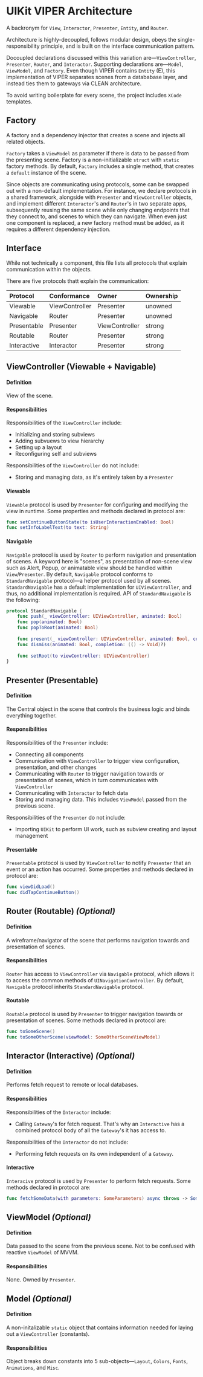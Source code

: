 # UIKit VIPER Architecture

A backronym for `View`, `Interactor`, `Presenter`, `Entity`, and `Router`.

Architecture is highly-decoupled, follows modular design, obeys the single-responsibility principle, and is built on the interface communication pattern.

Docoupled declarations discussed withis this variation are—`ViewController`, `Presenter`, `Router`, and `Interactor`. Supporting declarations are—`Model`, `ViewModel`, and `Factory`. Even though VIPER contains `Entity` (E), this implementation of VIPER separates scenes from a datababase layer, and instead ties them to gateways via CLEAN architecture.

To avoid writing boilerplate for every scene, the project includes `XCode` templates.

## Factory

A factory and a dependency injector that creates a scene and injects all related objects.

`Factory` takes a `ViewModel` as parameter if there is data to be passed from the presenting scene. Factory is a non-initializable `struct` with `static` factory methods. By default, `Factory` includes a single method, that creates a `default` instance of the scene.

Since objects are communicating using protocols, some can be swapped out with a non-default implementation. For instance, we declare protocols in a shared framework, alongside with `Presenter` and `ViewController` objects, and implement different `Interactor`'s and `Router`'s in two separate apps, subsequently reusing the same scene while only changing endpoints that they connect to, and scenes to which they can navigate. When even just one component is replaced, a new factory method must be added, as it requires a different dependency injection.

## Interface

While not technically a component, this file lists all protocols that explain communication within the objects.

There are five protocols thatt explain the communication:

| Protocol    | Conformance    | Owner          | Ownership |
| :---------- | :------------- | :------------- | :-------- |
| Viewable    | ViewController | Presenter      | unowned   |
| Navigable   | Router         | Presenter      | unowned   |
| Presentable | Presenter      | ViewController | strong    |
| Routable    | Router         | Presenter      | strong    |
| Interactive | Interactor     | Presenter      | strong    |

## ViewController (Viewable + Navigable)

#### Definition

View of the scene.

#### Responsibilities

Responsibilities of the `ViewController` include:

- Initializing and storing subviews
- Adding subvuews to view hierarchy
- Setting up a layout
- Reconfiguring self and subviews

Responsibilities of the `ViewController` do not include:

- Storing and managing data, as it's entirely taken by a `Presenter`

#### Viewable

`Viewable` protocol is used by `Presenter` for configuring and modifying the view in runtime. Some properties and methods declared in protocol are:
    
```swift
func setContinueButtonState(to isUserInteractionEnabled: Bool)
func setInfoLabelText(to text: String)
```

#### Navigable

`Navigable` protocol is used by `Router` to perform navigation and presentation of scenes. A keyword here is "scenes", as presentation of non-scene view such as Alert, Popup, or animatable view should be handled within `View`/`Presenter`. By default, `Navigable` protocol conforms to `StandardNavigable` protocol—a helper protocol used by all scenes. `StandardNavigable` has a default implementation for `UIViewController`, and thus, no additional implementation is required. API of `StandardNavigable` is the following:

```swift
protocol StandardNavigable {
    func push(_ viewController: UIViewController, animated: Bool)
    func pop(animated: Bool)
    func popToRoot(animated: Bool)
    
    func present(_ viewController: UIViewController, animated: Bool, completion: (() -> Void)?)
    func dismiss(animated: Bool, completion: (() -> Void)?)
    
    func setRoot(to viewController: UIViewController)
}
```
    
## Presenter (Presentable)

#### Definition

The Central object in the scene that controls the business logic and binds everything together.

#### Responsibilities

Responsibilities of the `Presenter` include:

- Connecting all components
- Communication with `ViewController` to trigger view configuration, presentation, and other changes
- Communicating with `Router` to trigger navigation towards or presentation of scenes, which in turn communicates with `ViewController`
- Communicating with `Interactor` to fetch data
- Storing and managing data. This includes `ViewModel` passed from the previous scene.

Responsibilities of the `Presenter` do not include:

- Importing `UIKit` to perform UI work, such as subview creating and layout management

#### Presentable

`Presentable` protocol is used by `ViewController` to notify `Presenter` that an event or an action has occurred. Some properties and methods declared in protocol are:

```swift
func viewDidLoad()
func didTapContinueButton()
```

## Router (Routable) ***(Optional)***

#### Definition

A wireframe/navigator of the scene that performs navigation towards and presentation of scenes.

#### Responsibilities

`Router` has access to `ViewController` via `Navigable` protocol, which allows it to access the common methods of `UINavigationController`. By default, `Navigable` protocol inherits `StandardNavigable` protocol.

#### Routable

`Routable` protocol is used by `Presenter` to trigger navigation towards or presentation of scenes. Some methods declared in protocol are:
    
```swift
func toSomeScene()
func toSomeOtherScene(viewModel: SomeOtherSceneViewModel)
```
    
## Interactor (Interactive) ***(Optional)***

#### Definition

Performs fetch request to remote or local databases.

#### Responsibilities

Responsibilities of the `Interactor` include:

- Calling `Gateway`'s for fetch request. That's why an `Interactive` has a combined protocol body of all the `Gateway`'s it has access to.

Responsibilities of the `Interactor` do not include:

- Performing fetch requests on its own independent of a `Gateway`.

#### Interactive

`Interacive` protocol is used by `Presenter` to perform fetch requests. Some methods declared in protocol are:

```swift
func fetchSomeData(with parameters: SomeParameters) async throws -> SomeEntity
```

## ViewModel ***(Optional)***

#### Definition

Data passed to the scene from the previous scene. Not to be confused with reactive `ViewModel` of MVVM.

#### Responsibilities

None. Owned by `Presenter`.

## Model ***(Optional)***

#### Definition

A non-initalizable `static` object that contains information needed for laying out a `ViewController` (constants).

#### Responsibilities

Object breaks down constants into 5 sub-objects—`Layout`, `Colors`, `Fonts`, `Animations`, and `Misc`.
